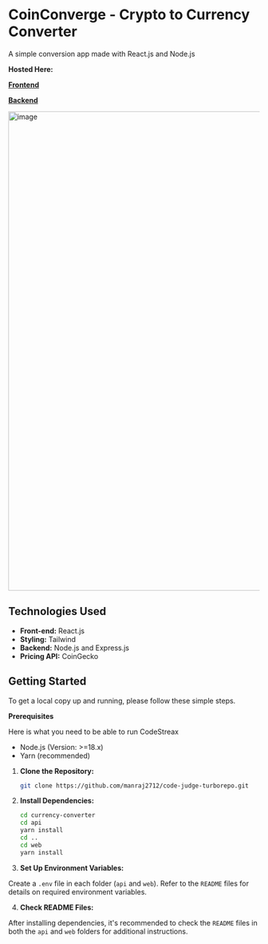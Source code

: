 # CoinConverge - Crypto to Currency Converter

A simple conversion app made with React.js and Node.js

**Hosted Here:**

[**Frontend**](https://currency-converter-ten-gamma.vercel.app/)

[**Backend**](https://manraj.in.net)


<img width="960" alt="image" src="https://github.com/manraj2712/currency-converter/assets/65106261/fbf9de90-ba5b-4efd-8924-ad861204ee7a">


## Technologies Used

- **Front-end:** React.js
- **Styling:** Tailwind
- **Backend:** Node.js and Express.js
- **Pricing API:** CoinGecko

## Getting Started

To get a local copy up and running, please follow these simple steps.

**Prerequisites**

Here is what you need to be able to run CodeStreax

- Node.js (Version: >=18.x)
- Yarn (recommended)

1. **Clone the Repository:**

   ```bash
   git clone https://github.com/manraj2712/code-judge-turborepo.git
   ```

2. **Install Dependencies:**
   ```bash
   cd currency-converter
   cd api
   yarn install
   cd ..
   cd web
   yarn install
    ```
3. **Set Up Environment Variables:**

Create a `.env` file in each folder (`api` and `web`). Refer to the `README` files for details on required environment variables.

4. **Check README Files:**

After installing dependencies, it's recommended to check the `README` files in both the `api` and `web` folders for additional instructions.
